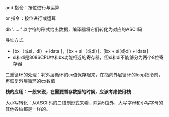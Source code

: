 and 指令：按位进行与运算

or 指令：按位进行或运算

db '......' 以字符的形式给出数据，编译器将它们转化为对应的ASCII码

寻址方式

* \[bx（或si，di）+ idata \]，\[bx + si（或di）\]，\[bx + si\(或di\) + idata\]
* si和di是8086CPU中和bx功能相近的寄存器，但si和di不能够分为两个8位寄存器

二重循环的处理：将外层循环的cx值保存起来，在指向外层循环的loop指令前，再恢复外层循环的cx数值

**栈的应用：一般来说，在需要暂存数据的时候，应该考虑使用栈**

大小写转化：从ASCII码的二进制形式来看，除第5位外，大写字母和小写字母的其他各位都是一样的。



